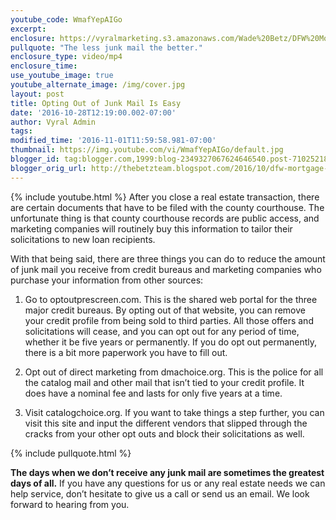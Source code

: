 ```yaml
---
youtube_code: WmafYepAIGo
excerpt:
enclosure: https://vyralmarketing.s3.amazonaws.com/Wade%20Betz/DFW%20Mortgage%20Lender-%20Opting%20Out%20of%20Junk%20Mail%20Is%20Easy.mp4
pullquote: "The less junk mail the better."
enclosure_type: video/mp4
enclosure_time:
use_youtube_image: true
youtube_alternate_image: /img/cover.jpg
layout: post
title: Opting Out of Junk Mail Is Easy
date: '2016-10-28T12:19:00.002-07:00'
author: Vyral Admin
tags:
modified_time: '2016-11-01T11:59:58.981-07:00'
thumbnail: https://img.youtube.com/vi/WmafYepAIGo/default.jpg
blogger_id: tag:blogger.com,1999:blog-2349327067624646540.post-7102521809789893218
blogger_orig_url: http://thebetzteam.blogspot.com/2016/10/dfw-mortgage-lender-opting-out-of-junk.html
---
```

{% include youtube.html %}
After you close a real estate transaction, there are certain documents that have to be filed with the county courthouse. The unfortunate thing is that county courthouse records are public access, and marketing companies will routinely buy this information to tailor their solicitations to new loan recipients.

With that being said, there are three things you can do to reduce the amount of junk mail you receive from credit bureaus and marketing companies who purchase your information from other sources:

1. Go to optoutprescreen.com. This is the shared web portal for the three major credit bureaus. By opting out of that website, you can remove your credit profile from being sold to third parties. All those offers and solicitations will cease, and you can opt out for any period of time, whether it be five years or permanently. If you do opt out permanently, there is a bit more paperwork you have to fill out.

2. Opt out of direct marketing from dmachoice.org. This is the police for all the catalog mail and other mail that isn’t tied to your credit profile. It does have a nominal fee and lasts for only five years at a time.

3. Visit catalogchoice.org. If you want to take things a step further, you can visit this site and input the different vendors that slipped through the cracks from your other opt outs and block their solicitations as well.

{% include pullquote.html %}

**The days when we don’t receive any junk mail are sometimes the greatest days of all.** If you have any questions for us or any real estate needs we can help service, don’t hesitate to give us a call or send us an email. We look forward to hearing from you.
